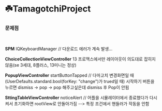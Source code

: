 # ☘️TamagotchiProject

### 문제점
</br>

**SPM**
IQKeyboardManager // 다운로드 에러가 계속 발생...
</br>

**ChoiceCollectionViewController**
13 프로맥스에서만 레이아웃이 의도대로 잡히지 않음(se 3세대, 8플러스, 13미니는 정상)
</br>

**PopupViewController**
startButtonTapped // 다마고치 변경화면일 때 (UserDefaults.standard.bool(forKey: "change")가 trued일 때) 시작하기 버튼을 누르면 dismiss -> pop -> pop 해주고싶은데 dismiss 후 Pop이 안됨
</br>

**SttingTableViewController**
noticeAlert // 어플을 시뮬레이터에서 종료했다가 다시 켜서 초기화하면 rootView로 안돌아가짐 --> 특정 조건에서 핸들러가 작동을 안함
